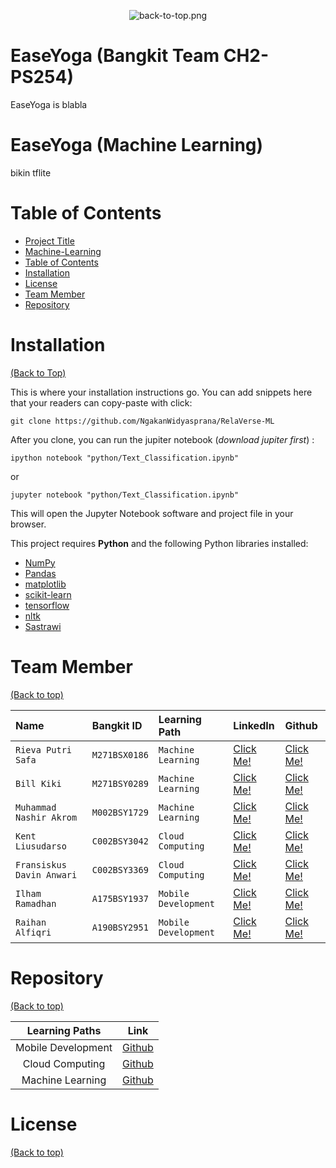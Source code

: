 <!-- Add banner here -->
<p align="center">
  <img src="" alt="back-to-top.png"/>
</p>

# **EaseYoga (Bangkit Team CH2-PS254)**

<!-- Describe your project in brief -->
EaseYoga is blabla

# **EaseYoga (Machine Learning)**

<!-- Button and Banner-->

<!-- Describe your project in brief -->
bikin tflite

# **Table of Contents**

- [Project Title](#easeyoga-(Bangkit-Team-CH2-PS254))
- [Machine-Learning](#easeyoga-(machine-learning))
- [Table of Contents](#table-of-contents)
- [Installation](#installation)
- [License](#license)
- [Team Member](#team-member)
- [Repository](#repository)

# **Installation** 
[(Back to Top)](#table-of-contents)

This is where your installation instructions go.
You can add snippets here that your readers can copy-paste with click:

```shell
git clone https://github.com/NgakanWidyasprana/RelaVerse-ML
```

After you clone, you can run the jupiter notebook (*download jupiter first*) :

```shell
ipython notebook "python/Text_Classification.ipynb"
```

or

```shell
jupyter notebook "python/Text_Classification.ipynb"
```

This will open the Jupyter Notebook software and project file in your browser.

This project requires **Python** and the following Python libraries installed:

- [NumPy](http://www.numpy.org/)
- [Pandas](http://pandas.pydata.org/)
- [matplotlib](http://matplotlib.org/)
- [scikit-learn](http://scikit-learn.org/stable/)
- [tensorflow](https://www.tensorflow.org/install/pip)
- [nltk](https://www.nltk.org/)
- [Sastrawi](https://pypi.org/project/Sastrawi/)

# Team Member
[(Back to top)](#table-of-contents)

| Name | Bangkit ID     | Learning Path   |LinkedIn   |Github   |
| :-------- | :------- | :------------ |:------------ |:------------ |
| `Rieva Putri Safa`   | `M271BSX0186` | `Machine Learning` | [Click Me!]( https://www.linkedin.com/in/ahmad-mawardi-hakim-55869b201)| [Click Me!](https://github.com/ahmadmawardihakim) |
| `Bill Kiki`   | `M271BSY0289` | `Machine Learning` |[Click Me!](https://www.linkedin.com/in/annisa-umulfath-31840b224)| [Click Me!](https://github.com/annisaumulfath ) |
| `Muhammad Nashir Akrom`   | `M002BSY1729` | `Machine Learning` |[Click Me!](https://www.linkedin.com/in/alvannauval)| [Click Me!](https://github.com/alvannauval) |
| `Kent Liusudarso`   | `C002BSY3042` | `Cloud Computing` |[Click Me!](https://www.linkedin.com/in/bharaayongpm)| [Click Me!](https://github.com/BharaAyongPM) |
| `Fransiskus Davin Anwari`   | `C002BSY3369` | `Cloud Computing` |[Click Me!](https://www.linkedin.com/in/saddam-satria-ardhi-837570170)| [Click Me!](https://github.com/saddam-satria) |
| `Ilham Ramadhan`   | `A175BSY1937` | `Mobile Development` |[Click Me!](https://www.linkedin.com/in/abdurrahman-sembiring-062617250 )| [Click Me!]( https://github.com/Lastdough ) |
| `Raihan Alfiqri`   | `A190BSY2951` | `Mobile Development` |[Click Me!](https://www.linkedin.com/in/abdurrahman-sembiring-062617250 )| [Click Me!]( https://github.com/Lastdough ) |



# Repository
[(Back to top)](#table-of-contents)

|   Learning Paths   |                                Link                                |
| :----------------: | :----------------------------------------------------------------: |
| Mobile Development | [Github]() |
| Cloud Computing  | [Github]()  |
| Machine Learning  | [Github](https://github.com/CH2-PS254/EaseYoga-ML)  |

# License
[(Back to top)](#table-of-contents)

